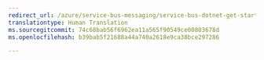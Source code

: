 ```yaml
---
redirect_url: /azure/service-bus-messaging/service-bus-dotnet-get-started-with-queues
translationtype: Human Translation
ms.sourcegitcommit: 74c68bab56f6962ea11a565f90549ce00803678d
ms.openlocfilehash: b39bab5f21688a44a740a2618e9ca38bce297286

---
```



<!--HONumber=Feb17_HO3-->


